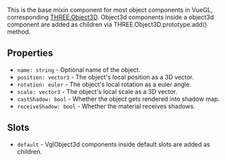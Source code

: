 This is the base mixin component for most object components in VueGL, corresponding [THREE.Object3D](https://threejs.org/docs/index.html#api/core/Object3D). Object3d components inside a object3d component are added as children via THREE.Object3D.prototype.add() method.

## Properties
* `name: string` - Optional name of the object.
* `position: vector3` - The object's local position as a 3D vector.
* `rotation: euler` - The object's local rotation as a euler angle.
* `scale: vector3` - The object's local scale as a 3D vector.
* `castShadow: bool` - Whether the object gets rendered into shadow map.
* `receiveShadow: bool` - Whether the material receives shadows.

## Slots
* `default` - VglObject3d components inside default slots are added as children.
